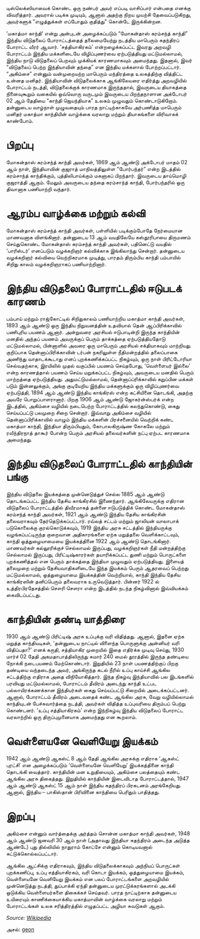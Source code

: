 டிஸ்லெக்ஸியாவைக் கொண்ட ஒரு நண்பர் அவர் எப்படி வாசிப்பார் என்பதை எனக்கு விவரித்தார். அவரால்  படிக்க முடியும், ஆனால் அதற்கு  நிறய  முயற்சி தேவைப்படுகிறது, அவர்களுக் "எழுத்துக்கள் எப்போதும்  குதித்து" கொன்டே இருக்கின்றன.

‘மகாத்மா காந்தி’ என்று அன்புடன் அழைக்கப்படும் “மோகன்தாஸ் கரம்சந்த் காந்தி” இந்திய விடுதலைப் போராட்டத்தைத் தலைமையேற்று நடத்திய மாபெரும் சுதந்திரப் போராட்ட வீரர் ஆவார். ‘சத்தியாகிரகம்’ என்றழைக்கப்பட்ட இவரது அறவழி போராட்டம் இந்திய மக்களிடையே விழிப்புணர்வை ஏற்படுத்தியது மட்டுமல்லாமல், இந்திய நாடு விடுதலைப் பெறவும் முக்கியக் காரணமாகவும் அமைந்தது. இதனால், இவர் “விடுதலைப் பெற்ற இந்தியாவின் தந்தை” என இந்திய மக்களால் போற்றப்பட்டார். “அகிம்சை” என்னும் வன்முறையற்ற மாபெரும் மந்திரத்தை உலகத்திற்கு வித்திட்ட உன்னத மனிதர். இந்தியாவின் விடுதலைக்காக ஆங்கிலேயரை எதிர்த்து அறவழியில் போராட்டம் நடத்தி, விடுதலைக்குக் காரணமாக இருந்ததால், இவருடைய தியாகத்தை நினைவுகூறும் வகையில் ஒவ்வொரு வருடமும் இவருடைய பிறந்தநாளான அக்டோபர் 02 ஆம் தேதியை “காந்தி ஜெயந்தியாக” உலகம் முழுவதும் கொண்டாடுகிறோம். தன்னுடைய வாழ்நாள் முழுவதையும் பாரத நாட்டிற்காகவே அர்பணித்த மாபெரும் மனிதர் மகாத்மா காந்தியின் வாழ்க்கை வரலாறு மற்றும் தியாகங்களை விரிவாகக் காண்போம்.

# பிறப்பு
மோகன்தாஸ் கரம்சந்த் காந்தி அவர்கள், 1869  ஆம் ஆண்டு அக்டோபர் மாதம் 02  ஆம் நாள், இந்தியாவின் குஜராத் மாநிலத்திலுள்ள “போர்பந்தர்” என்ற இடத்தில் கரம்சாந்த் காந்திக்கும், புத்திலிபாய்க்கும் மகனாகப் பிறந்தார். இவருடைய தாய்மொழி குஜராத்தி ஆகும். மேலும் அவருடைய தந்தை கரம்சாந்த் காந்தி, போர்பந்தரில் ஒரு திவானாக பணியாற்றி வந்தார்.

# ஆரம்ப வாழ்க்கை மற்றும் கல்வி

மோகன்தாஸ் கரம்சந்த் காந்தி அவர்கள், பள்ளியில் படிக்கும்போதே நேர்மையான மாணவனாக விளங்கினார். தன்னுடைய 13 ஆம் வயதிலேயே கஸ்தூரிபாயை திருமணம் செய்துகொண்ட மோகன்தாஸ் கரம்சந்த் காந்தி அவர்கள், பதினெட்டு வயதில் ‘பாரிஸ்டர்’ எனப்படும் வழக்கறிஞர் கல்விக்காக இங்கிலாந்து சென்றார். தன்னுடைய வழக்கறிஞர் கல்வியை வெற்றிகரமாக முடித்து, பாரதம் திரும்பிய காந்தி பம்பாயில் சிறிது காலம் வழக்கறிஞராகப் பணியாற்றினார்.

# இந்திய விடுதலைப் போராட்டதில் ஈடுபடக் காரணம்

பம்பாய் மற்றும் ராஜ்கோட்டில் சிறிதுகாலம் பணியாற்றிய மகாத்மா காந்தி அவர்கள், 1893 ஆம் ஆண்டு ஒரு இந்திய நிறுவனத்தின் உதவியால் தென் ஆப்பிரிக்காவில் பணிபுரிய பயணம் ஆனார். அன்றுவரை அரசியல் ஈடுபாடின்றி இருந்த காந்தியின் மனதில் அந்தப் பயணம் அவருக்குப் பெரும் தாக்கத்தை ஏற்படுத்தியதோடு மட்டுமல்லாமல், பின்னாளில் அவரை ஒரு மாபெரும் அரசியல் சக்தியாகவும் மாற்றியது. குறிப்பாக தென்னாப்பிரிக்காவின் டர்பன் நகரிலுள்ள நீதிமன்றத்தில் தலைப்பாகை அணிந்து வாதாடக்கூடாது எனப் புறக்கணிக்கப்பட்ட நிகழ்வும், ஒரு நாள் பிரிட்டோரியா செல்வதற்காக, இரயிலில் முதல் வகுப்பில் பயணம் செய்தபோது, ‘வெள்ளையர் இல்லை’ என்ற காரணத்தால் பயணம் செய்ய மறுக்கப்பட்ட நிகழ்வும், அவருடைய மனதில் பெரும் மாற்றத்தை ஏற்படுத்தியது. அதுமட்டுமல்லாமல், தென்னாப்ப்ரிக்காவில் கறுப்பின மக்கள் படும் இன்னலுக்கும், அங்கு குடியேறிய இந்திய மக்களுக்கும் ஒரு விழிப்புணர்வை ஏற்படுத்தி, 1894 ஆம் ஆண்டு இந்திய காங்கிரஸ் என்ற கட்சியினை தொடங்கி, அதற்கு அவரே பொறுப்பாளரானார். பிறகு 1906 ஆம் ஆண்டு ஜோகர்ன்ஸ்பர்க் என்ற இடத்தில், அகிம்சை வழியில் நடைபெற்ற போராட்டத்தில் கலந்துகொண்டு, கைது செய்யப்பட்டு பலமுறை சிறை சென்றார். இவ்வாறு அகிம்சை வழியில் தென்னாப்பிரிக்காவில் வாழும் இந்திய மக்களின் பிரச்சனையில் வெற்றிக் கண்ட மகாத்மா காந்தி, இந்தியா திரும்பியதும், கோபாலகிருஷ்ண கோகலே மற்றும் ரவீந்திரநாத் தாகூர் போன்ற பெரும் அரசியல் தலைவர்களின் நட்பு ஏற்பட காரணமாக அமைந்தது.

# இந்திய விடுதலைப் போராட்டதில் காந்தியின் பங்கு

இந்திய விடுதலை இயக்கத்தை முன்னெடுத்துச் செல்ல 1885 ஆம் ஆண்டு தொடங்கப்பட்ட இந்திய தேசிய காங்கிரசில் இணைந்தார். ஆங்கிலேயருக்கு எதிரான விடுதலைப் போராட்டத்தில் திவீரமாகத் தன்னை ஈடுபடுத்திக் கொண்ட மோகன்தாஸ் கரம்சந்த் காந்தி அவர்கள், 1921 ஆம் ஆண்டு இந்திய தேசிய காங்கிரசின் தலைவராகவும் தேர்தெடுக்கப்பட்டார். ரவ்லத் சட்டம் மற்றும் ஜாலியன் வாலாபாக் படுகொலைக்கு குரல்கொடுக்கவும், 1919 இந்திய அரசு சட்டத்தில் இந்தியருக்கு வழங்கப்பட்டிருந்த குறைவான அதிகாரங்களை ஏற்க மறுத்தலை வெளிக்காட்டவும், காந்தி ஒத்துழையாமையை இயக்கத்தினை 1922  ஆம் ஆண்டு தொடங்கினார். மாணவர்கள் கல்லூரிக்குச் செல்லாமல் இருப்பது, வழக்கறிஞர்கள் நீதி மன்றத்திற்கு செல்லாமல் இருப்பது, பிரிட்டிஷ்காரர்கள் தயாரிக்கப்பட்ட துணி மற்றும் பொருட்களை புறக்கணித்தல் என பெரும் தாக்கத்தை இந்தியா முழுவதும் ஏற்படுத்தியது. இளையத் தலைமுறை மற்றும் தேசியவாதிகளிடையே இந்த இயக்கம் பெரும் ஆதரவைப் பெற்றது மட்டுமல்லாமல், ஒத்துழையாமை இயக்கத்தின் வெற்றியால், காந்தி இந்திய தேசிய காங்கிரஸின் தனிப்பெரும் தலைவராக உருவெடுத்தார். பின்னர் 1922 ல் உத்திரபிரதேசத்தில் சௌரி சௌரா என்ற இடத்தில் நடந்த நிகழ்வினால் இவ்வியக்கம் கைவிடப்பட்டது.

# காந்தியின் தண்டி யாத்திரை

1930 ஆம் ஆண்டு பிரிட்டிஷ் அரசு உப்புக்கு வரி விதித்தது. ஆனால், இதனை ஏற்க மறுத்த காந்தியடிகள், ‘தன்னுடைய நாட்டில் விளைந்த பொருளுக்கு அன்னியர் வரி விதிப்பதா?’ எனக் கருதி, சத்தியாகிர முறையில் இதை எதிர்க்க முடிவு செய்து, 1930 மார்ச் 02 தேதி அகமதாபாத்திலிருந்து சுமார் 240 மைல் தூரத்தில் இருந்த தண்டியை நோக்கி நடைபயணம் மேற்கொண்டார். இறுதியில் 23 நாள் பயணத்திற்குப் பிறகு தண்டியை வந்தடைந்த அவர், அங்கிருந்த கடல் நீரில் உப்பு காய்ச்சி ஆங்கில சட்டத்திற்கு எதிராக அதை விநியோகித்தார். இந்த நிகழ்வு இந்தியாவில் பல இடங்களில் பரவியது மட்டுமல்லாமல், போராட்டம் தீவிரம் அடைந்து காந்தி உட்பட பல்லாயிரக்கணக்கான இந்தியர்கள் கைது செய்யப்பட்டு சிறையில் அடைக்கப்பட்டனர். ஆனால், போராட்டம் தீவிரம் அடைவதைக் கண்ட ஆங்கில அரசு, வேறு வழியில்லாமல் காந்தியுடன் பேச்சுவார்த்தை நடத்தி, அவர்கள் விதித்த உப்புவரியை திரும்பப் பெற்று கொண்டனர். ‘உப்பு சத்தியாகிரகம்’ என்ற இந்நிகழ்வு இந்திய விடுதலைப் போராட்ட வரலாற்றில் ஒரு திருப்புமுனையாக அமைந்தது என கூறலாம்.

# வெள்ளையனே வெளியேறு இயக்கம்

1942 ஆம் ஆண்டு ஆகஸ்ட் 8 ஆம் தேதி ஆங்கில அரசுக்கு எதிராக ‘ஆகஸ்ட் புரட்சி’ என அழைக்கப்படும் ‘வெள்ளையனே வெளியேறு’ இயக்கத்தினை காந்தி தொடங்கி வைத்தார். காந்தியின் மன உறுதியையும், அகிம்சை பலத்தையும் கண்ட ஆங்கில அரசு திகைத்தது. இறுதியில் காந்தியின் இடைவிடாத போராட்டத்தால், 1947 ஆம் ஆண்டு ஆகஸ்ட் 15 ஆம் நாள் இந்திய சுதந்திரப் பிரகடனம் அரங்கேறியது. ஆனால், இந்திய – பாகிஸ்தான் பிரிவினை காந்தியை பெரிதும் பாதித்தது.

# இறப்பு

அகிம்சை என்னும் வார்த்தைக்கு அர்த்தம் சொன்ன மகாத்மா காந்தி அவர்கள், 1948 ஆம் ஆண்டு ஜனவரி 30 ஆம் நாள் (அதாவது இந்தியா சுதந்திரம் அடைந்த அடுத்த ஆண்டே) புது தில்லியில் நாதுராம் கோட்சே என்னும் கொடியவனால் சுட்டுக்கொல்லப்பட்டார்.

ஆங்கில ஆட்சிக்கு எதிராகவும், இந்திய விடுதலைக்காகவும் அந்நியப் பொருட்கள் புறக்கணிப்பு, உப்பு சத்தியாகிரகம், வரி கொடா இயக்கம், ஒத்துழையாமை இயக்கம், வெள்ளையனே வெளியேறு இயக்கம் என பலப் போராட்டங்களை அறவழியில் முன்னெடுத்து நடத்தி, துப்பாக்கி ஏந்தி தன்னுடைய முரட்டுக்கரங்களால் அடக்கி ஒடுக்கிய வெள்ளையர்களை திகைக்கச் செய்தவர். பாரத நாட்டிற்காக தன்னுடைய உயிரையும் காணிக்கையாக்கிய மகாத்மாவின் வாழ்க்கை வரலாறு மற்றும் போராட்டங்கள் உலக சரித்திரத்தில் எழுதப்பட்ட அழியா சுவடுகள் ஆகும்.



*Source: [Wikipedia](http://en.wikipedia.org/wiki/Dyslexia)*

அசல்: [geon](http://geon.github.io/programming/2016/03/03/dsxyliea) 


<script type="text/javascript" src="//cdnjs.cloudflare.com/ajax/libs/jquery/2.0.3/jquery.min.js"></script>
<script type="text/javascript">

"use strict";

$(function(){

	var getTextNodesIn = function(el) {
	    return $(el).find(":not(iframe,script)").addBack().contents().filter(function() {
	        return this.nodeType == 3;
	    });
	};

	// var textNodes = getTextNodesIn($("p, h1, h2, h3"));
	var textNodes = getTextNodesIn($("*"));



	function isEnglishLetter(char) {
		return /^[\d]$/.test(char);
	}

	function isLetter(char) {
		return /[\w\u00A0-\uD7FF\uF900-\uFDCF\uFDF0-\uFFEF]/.test(char);
	}	


	var wordsInTextNodes = [];
	for (var i = 0; i < textNodes.length; i++) {
		var node = textNodes[i];

		var words = []

		var re = /\w+/g;
		var match;
		while ((match = re.exec(node.nodeValue)) != null) {

			var word = match[0];
			var position = match.index;

			words.push({
				length: word.length,
				position: position
			});
		}

		wordsInTextNodes[i] = words;
	};


	function messUpWords () {

		for (var i = 0; i < textNodes.length; i++) {

			var node = textNodes[i];

			for (var j = 0; j < wordsInTextNodes[i].length; j++) {

				// Only change a tenth of the words each round.
				if (Math.random() > 1/10) {

					continue;
				}

				var wordMeta = wordsInTextNodes[i][j];

				var word = node.nodeValue.slice(wordMeta.position, wordMeta.position + wordMeta.length);
				var before = node.nodeValue.slice(0, wordMeta.position);
				var after  = node.nodeValue.slice(wordMeta.position + wordMeta.length);

				node.nodeValue = before + messUpWord(word) + after;
			};
		};
	}

	function messUpWord (word) {

		if (word.length < 3) {

			return word;
		}

		return word[0] + messUpMessyPart(word.slice(1, -1)) + word[word.length - 1];
	}

	function messUpMessyPart (messyPart) {

		if (messyPart.length < 2) {

			return messyPart;
		}

		var a, b;
		while (!(a < b)) {

			a = getRandomInt(0, messyPart.length - 1);
			b = getRandomInt(0, messyPart.length - 1);
		}

		return messyPart.slice(0, a) + messyPart[b] + messyPart.slice(a+1, b) + messyPart[a] + messyPart.slice(b+1);
	}

	// From https://developer.mozilla.org/en-US/docs/Web/JavaScript/Reference/Global_Objects/Math/random
	function getRandomInt(min, max) {
		
		return Math.floor(Math.random() * (max - min + 1) + min);
	}


	setInterval(messUpWords, 50);
});


</script>
